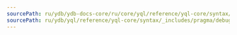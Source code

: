 ```yaml
---
sourcePath: ru/ydb/ydb-docs-core/ru/core/yql/reference/yql-core/syntax/_includes/pragma/debug.md
sourcePath: ru/ydb/yql/reference/yql-core/syntax/_includes/pragma/debug.md
---
```

